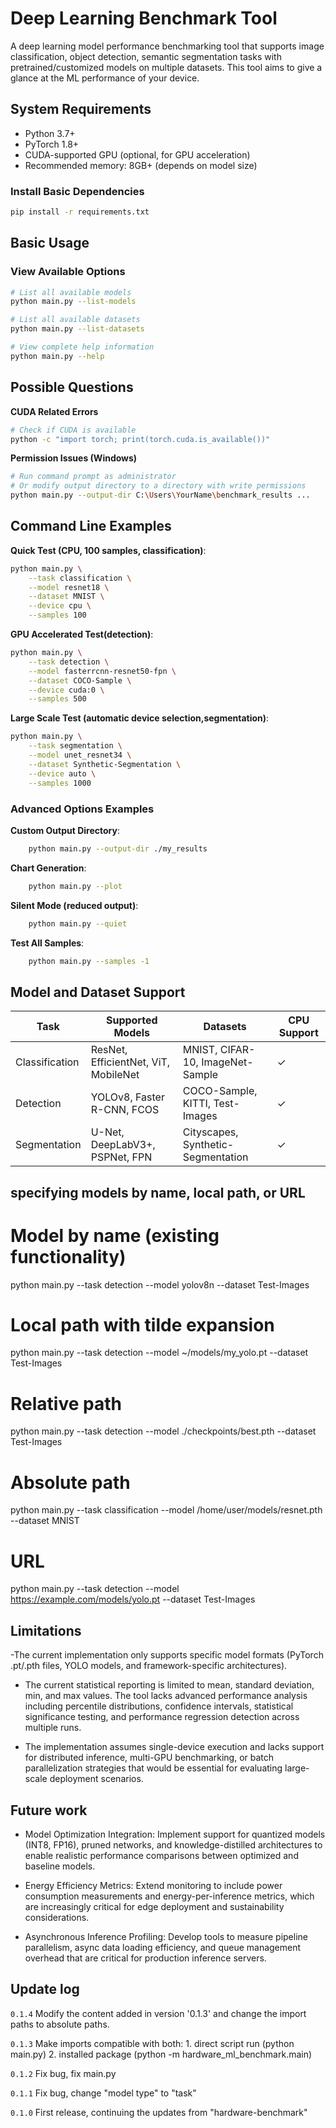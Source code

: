 # Deep Learning Benchmark Tool

A deep learning model performance benchmarking tool that supports image classification, object detection, semantic segmentation tasks with pretrained/customized models on multiple datasets. This tool aims to give a glance at the ML performance of your device.

## System Requirements

- Python 3.7+
- PyTorch 1.8+
- CUDA-supported GPU (optional, for GPU acceleration)
- Recommended memory: 8GB+ (depends on model size)


### Install Basic Dependencies
```bash
pip install -r requirements.txt
```

## Basic Usage

### View Available Options
```bash
# List all available models
python main.py --list-models

# List all available datasets
python main.py --list-datasets

# View complete help information
python main.py --help
```


## Possible Questions

**CUDA Related Errors**
```bash
# Check if CUDA is available
python -c "import torch; print(torch.cuda.is_available())"
```


**Permission Issues (Windows)**
```bash
# Run command prompt as administrator
# Or modify output directory to a directory with write permissions
python main.py --output-dir C:\Users\YourName\benchmark_results ...
```


## Command Line Examples

**Quick Test (CPU, 100 samples, classification)**:
```bash
python main.py \
    --task classification \
    --model resnet18 \
    --dataset MNIST \
    --device cpu \
    --samples 100
```

**GPU Accelerated Test(detection)**:
```bash
python main.py \
    --task detection \
    --model fasterrcnn-resnet50-fpn \
    --dataset COCO-Sample \
    --device cuda:0 \
    --samples 500
```

**Large Scale Test (automatic device selection,segmentation)**:
```bash
python main.py \
    --task segmentation \
    --model unet_resnet34 \
    --dataset Synthetic-Segmentation \
    --device auto \
    --samples 1000
```


### Advanced Options Examples

**Custom Output Directory**:
```bash
    python main.py --output-dir ./my_results
```


**Chart Generation**:
```bash
    python main.py --plot
```

**Silent Mode (reduced output)**:
```bash
    python main.py --quiet
```

**Test All Samples**:
```bash
    python main.py --samples -1
```

## Model and Dataset Support

| Task | Supported Models | Datasets | CPU Support |
|-----------|------------------|----------|-------------|
| Classification | ResNet, EfficientNet, ViT, MobileNet | MNIST, CIFAR-10, ImageNet-Sample | ✓ |
| Detection | YOLOv8, Faster R-CNN, FCOS | COCO-Sample, KITTI, Test-Images | ✓ |
| Segmentation | U-Net, DeepLabV3+, PSPNet, FPN | Cityscapes, Synthetic-Segmentation | ✓ |


##  specifying models by name, local path, or URL

# Model by name (existing functionality)
python main.py --task detection --model yolov8n --dataset Test-Images

# Local path with tilde expansion
python main.py --task detection --model ~/models/my_yolo.pt --dataset Test-Images

# Relative path
python main.py --task detection --model ./checkpoints/best.pth --dataset Test-Images

# Absolute path
python main.py --task classification --model /home/user/models/resnet.pth --dataset MNIST

# URL
python main.py --task detection --model https://example.com/models/yolo.pt --dataset Test-Images



## Limitations
-The current implementation only supports specific model formats (PyTorch .pt/.pth files, YOLO models, and framework-specific architectures).

- The current statistical reporting is limited to mean, standard deviation, min, and max values. The tool lacks advanced performance analysis including percentile distributions, confidence intervals, statistical significance testing, and performance regression detection across multiple runs.

- The implementation assumes single-device execution and lacks support for distributed inference, multi-GPU benchmarking, or batch parallelization strategies that would be essential for evaluating large-scale deployment scenarios.



## Future work
- Model Optimization Integration: Implement support for quantized models (INT8, FP16), pruned networks, and knowledge-distilled architectures to enable realistic performance comparisons between optimized and baseline models.

- Energy Efficiency Metrics: Extend monitoring to include power consumption measurements and energy-per-inference metrics, which are increasingly critical for edge deployment and sustainability considerations.

- Asynchronous Inference Profiling: Develop tools to measure pipeline parallelism, async data loading efficiency, and queue management overhead that are critical for production inference servers.




## Update log
`0.1.4` Modify the content added in version '0.1.3' and change the import paths to absolute paths.

`0.1.3` Make imports compatible with both: 
        1. direct script run (python main.py) 
        2. installed package (python -m hardware_ml_benchmark.main)

`0.1.2` Fix bug, fix main.py

`0.1.1` Fix bug, change "model type" to "task"

`0.1.0` First release, continuing the updates from "hardware-benchmark"